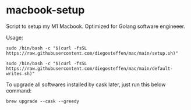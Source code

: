 # macbook-setup
Script to setup my M1 Macbook. Optimized for Golang software engineeer.

Usage:

```sudo /bin/bash -c "$(curl -fsSL https://raw.githubusercontent.com/diegosteffen/mac/main/setup.sh)"```

```sudo /bin/bash -c "$(curl -fsSL https://raw.githubusercontent.com/diegosteffen/mac/main/default-writes.sh)"```


To upgrade all softwares installed by cask later, just run this below command:

```brew upgrade --cask --greedy```
